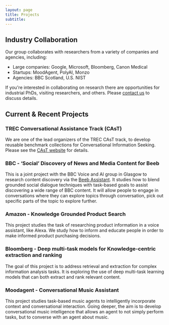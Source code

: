 ```yaml
---
layout: page
title: Projects
subtitle: 
---
```


## Industry Collaboration
Our group collaborates with researchers from a variety of companies and agencies, including:
 - Large companies: Google, Microsoft, Bloomberg, Canon Medical
 - Startups: MoodAgent, PolyAI, Monzo 
 - Agencies: BBC Scotland, U.S. NIST 
 
If you're interested in collaborating on research there are opportunities for industrial PhDs, visiting researchers, and others.  Please [contact us](../contact) to discuss details. 

## Current & Recent Projects

### TREC Conversational Assistance Track (CAsT)
We are one of the lead organizers of the TREC CAsT track, to develop reusable benchmark collections for Conversational Information Seeking. Please see the [CAsT website](https://treccast.ai) for details. 

### BBC - ‘Social’ Discovery of News and Media Content for Beeb
This is a joint project with the BBC Voice and AI group in Glasgow to research content discovery via the [Beeb Assistant](https://www.bbc.co.uk/news/technology-52891155). 
It studies how to blend grounded social dialogue techniques with task-based goals to assist discovering a wide range of BBC content. It will allow people to engage in conversations where they can explore topics through conversation, 
pick out specific parts of the topic to explore further.

### Amazon - Knowledge Grounded Product Search
This project studies the task of researching product information in a voice assistant, like Alexa. We study how to inform and educate people in order to make informed product purchasing decisions.  

### Bloomberg - Deep multi-task models for Knowledge-centric extraction and ranking
The goal of this project is to address retrieval and extraction for complex information analysis tasks. It is exploring the use of deep multi-task learning models that can both extract and rank relevant content. 

### Moodagent - Conversational Music Assistant
This project studies task-based music agents to intelligently incorporate context and conversational interaction. Going deeper, the aim is to develop conversational music intelligence that allows an agent to not simply perform tasks, but to converse with an agent about music. 
